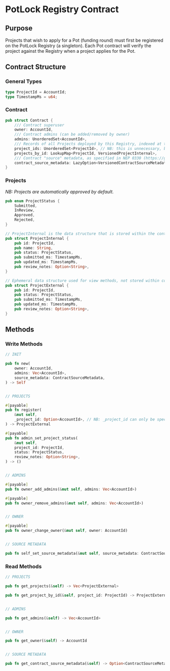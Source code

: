 # PotLock Registry Contract

## Purpose

Projects that wish to apply for a Pot (funding round) must first be registered on the PotLock Registry (a singleton). Each Pot contract will verify the project against the Registry when a project applies for the Pot.

## Contract Structure

### General Types

```rs
type ProjectId = AccountId;
type TimestampMs = u64;
```

### Contract

```rs
pub struct Contract {
    /// Contract superuser
    owner: AccountId,
    /// Contract admins (can be added/removed by owner)
    admins: UnorderedSet<AccountId>,
    /// Records of all Projects deployed by this Registry, indexed at their account ID, versioned for easy upgradeability
    project_ids: UnorderedSet<ProjectId>, // NB: this is unnecessary, but retained for now as it is implemented in v0
    projects_by_id: LookupMap<ProjectId, VersionedProjectInternal>,
    /// Contract "source" metadata, as specified in NEP 0330 (https://github.com/near/NEPs/blob/master/neps/nep-0330.md), with addition of `commit_hash`
    contract_source_metadata: LazyOption<VersionedContractSourceMetadata>,
}
```

### Projects

_NB: Projects are automatically approved by default._

```rs
pub enum ProjectStatus {
    Submitted,
    InReview,
    Approved,
    Rejected,
}

// ProjectInternal is the data structure that is stored within the contract
pub struct ProjectInternal {
    pub id: ProjectId,
    pub name: String,
    pub status: ProjectStatus,
    pub submitted_ms: TimestampMs,
    pub updated_ms: TimestampMs,
    pub review_notes: Option<String>,
}

// Ephemeral data structure used for view methods, not stored within contract
pub struct ProjectExternal {
    pub id: ProjectId,
    pub status: ProjectStatus,
    pub submitted_ms: TimestampMs,
    pub updated_ms: TimestampMs,
    pub review_notes: Option<String>,
}
```

## Methods

### Write Methods

```rs
// INIT

pub fn new(
    owner: AccountId,
    admins: Vec<AccountId>,
    source_metadata: ContractSourceMetadata,
) -> Self


// PROJECTS

#[payable]
pub fn register(
    &mut self,
    _project_id: Option<AccountId>, // NB: _project_id can only be specified by admin; otherwise, it is the caller
) -> ProjectExternal 

#[payable]
pub fn admin_set_project_status(
    &mut self,
    project_id: ProjectId,
    status: ProjectStatus,
    review_notes: Option<String>,
) -> ()


// ADMINS

#[payable]
pub fn owner_add_admins(&mut self, admins: Vec<AccountId>)

#[payable]
pub fn owner_remove_admins(&mut self, admins: Vec<AccountId>)


// OWNER

#[payable]
pub fn owner_change_owner(&mut self, owner: AccountId)


// SOURCE METADATA

pub fn self_set_source_metadata(&mut self, source_metadata: ContractSourceMetadata) // only callable by the contract account (reasoning is that this should be able to be updated by the same account that can deploy code to the account)
```

### Read Methods

```rs
// PROJECTS

pub fn get_projects(&self) -> Vec<ProjectExternal>

pub fn get_project_by_id(&self, project_id: ProjectId) -> ProjectExternal


// ADMINS

pub fn get_admins(&self) -> Vec<AccountId>


// OWNER

pub fn get_owner(&self) -> AccountId


// SOURCE METADATA

pub fn get_contract_source_metadata(&self) -> Option<ContractSourceMetadata>
```